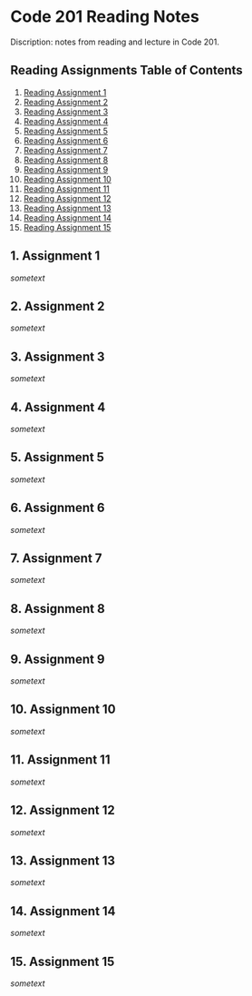 # Code 201 Reading Notes 

Discription: notes from reading and lecture in Code 201. 

## Reading Assignments Table of Contents

1. [ Reading Assignment 1 ](#assignment1)
2. [ Reading Assignment 2 ](#assignment2)
3. [ Reading Assignment 3 ](#assignment3)
4. [ Reading Assignment 4 ](#assignment4)
5. [ Reading Assignment 5 ](#assignment5)
6. [ Reading Assignment 6 ](#assignment6)
7. [ Reading Assignment 7 ](#assignment7)
8. [ Reading Assignment 8 ](#assignment8)
9. [ Reading Assignment 9 ](#assignment9)
10. [ Reading Assignment 10 ](#assignment10)
11. [ Reading Assignment 11 ](#assignment11)
12. [ Reading Assignment 12 ](#assignment12)
13. [ Reading Assignment 13 ](#assignment13)
14. [ Reading Assignment 14 ](#assignment14)
15. [ Reading Assignment 15 ](#assignment15)

<a name="assignment1"></a>
## 1. Assignment 1

_sometext_

<a name="assignment2"></a>
## 2. Assignment 2

_sometext_

<a name="assignment3"></a>
## 3. Assignment 3

_sometext_

<a name="assignment4"></a>
## 4. Assignment 4

_sometext_

<a name="assignment5"></a>
## 5. Assignment 5

_sometext_

<a name="assignment6"></a>
## 6. Assignment 6

_sometext_

<a name="assignment7"></a>
## 7. Assignment 7

_sometext_

<a name="assignment8"></a>
## 8. Assignment 8

_sometext_

<a name="assignment9"></a>
## 9. Assignment 9

_sometext_

<a name="assignment10"></a>
## 10. Assignment 10

_sometext_

<a name="assignment11"></a>
## 11. Assignment 11

_sometext_

<a name="assignment12"></a>
## 12. Assignment 12

_sometext_

<a name="assignment13"></a>
## 13. Assignment 13

_sometext_

<a name="assignment14"></a>
## 14. Assignment 14

_sometext_

<a name="assignment15"></a>
## 15. Assignment 15

_sometext_
